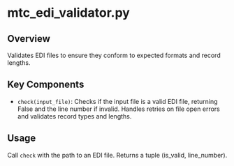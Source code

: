 # mtc_edi_validator.py

## Overview
Validates EDI files to ensure they conform to expected formats and record lengths.

## Key Components
- `check(input_file)`: Checks if the input file is a valid EDI file, returning False and the line number if invalid. Handles retries on file open errors and validates record types and lengths.

## Usage
Call `check` with the path to an EDI file. Returns a tuple (is_valid, line_number).

